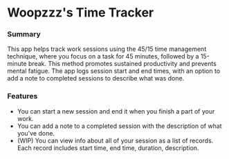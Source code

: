 # Woopzzz's Time Tracker

### Summary

This app helps track work sessions using the 45/15 time management technique, where you focus on a task for 45 minutes, followed by a 15-minute break. This method promotes sustained productivity and prevents mental fatigue. The app logs session start and end times, with an option to add a note to completed sessions to describe what was done.

### Features

- You can start a new session and end it when you finish a part of your work.
- You can add a note to a completed session with the description of what you've done.
- (WIP) You can view info about all of your session as a list of records. Each record includes start time, end time, duration, description.
